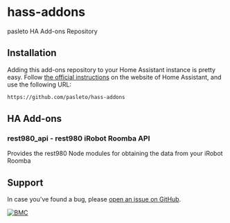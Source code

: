 # hass-addons

pasleto HA Add-ons Repository

## Installation

Adding this add-ons repository to your Home Assistant instance is
pretty easy. Follow [the official instructions][third-party-addons] on the
website of Home Assistant, and use the following URL:

```txt
https://github.com/pasleto/hass-addons
```

## HA Add-ons

### rest980_api - rest980 iRobot Roomba API
Provides the rest980 Node modules for obtaining the data from your iRobot Roomba

## Support

In case you've found a bug, please [open an issue on GitHub][issue].

[issue]: https://github.com/pasleto/hass-addons


[![BMC](https://www.buymeacoffee.com/assets/img/custom_images/white_img.png)](https://www.buymeacoffee.com/pasleto)

[third-party-addons]: https://home-assistant.io/hassio/installing_third_party_addons/